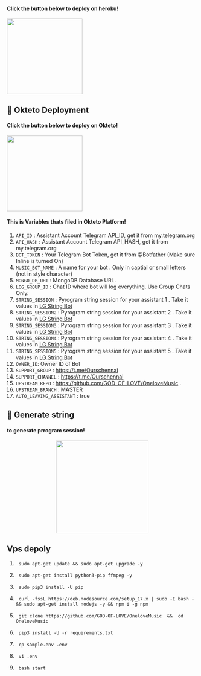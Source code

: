 <h4>Click the button below to deploy  on heroku!</h4>

<p><a href="https://heroku.com/deploy"><img src="https://img.shields.io/badge/Deploy%20To%20Heroku-blueviolet?style=for-the-badge&logo=heroku" width="200""/></a></p>


   ## 🚀 Okteto Deployment

<h4>Click the button below to deploy  on Okteto!</h4>
<a href="https://cloud.okteto.com/deploy?repository=https://github.com/GOD-OF-LOVE/OneloveMusic"><img src="https://img.shields.io/badge/Deploy%20To%20Okteto-informational?style=for-the-badge&logo=Okteto" width="200""/></a></p>



<h4>This is Variables thats filed in Okteto Platform!</h4>

 1. `API_ID` : Assistant Account Telegram API_ID, get it from my.telegram.org
2. `API_HASH` : Assistant Account Telegram API_HASH, get it from my.telegram.org
3. `BOT_TOKEN` : Your Telegram Bot Token, get it from @Botfather (Make sure Inline is turned On)
4. `MUSIC_BOT_NAME` : A name for your  bot . Only in captial or small letters (not in style character)
5. `MONGO_DB_URI` : MongoDB Database URL.
6. `LOG_GROUP_ID` : Chat ID where bot will log everything. Use Group Chats Only.
7. `STRING_SESSION` : Pyrogram string session for your assistant 1 . Take it values in [LG String Bot](https://t.me/lg_stringsessionbot)
8. `STRING_SESSION2` : Pyrogram string session for your assistant 2 . Take it values in [LG String Bot](https://t.me/lg_stringsessionbot)
9. `STRING_SESSION3` : Pyrogram string session for your assistant 3 . Take it values in [LG String Bot](https://t.me/lg_stringsessionbot)
10. `STRING_SESSION4` : Pyrogram string session for your assistant 4 . Take it values in [LG String Bot](https://t.me/lg_stringsessionbot)
11. `STRING_SESSION5` : Pyrogram string session for your assistant 5 . Take it values in [LG String Bot](https://t.me/lg_stringsessionbot)
12. `OWNER_ID`: Owner ID of Bot
13. `SUPPORT_GROUP` : https://t.me/Ourschennai
14. `SUPPORT_CHANNEL` : https://t.me/Ourschennai
15. `UPSTREAM_REPO` : https://github.com/GOD-OF-LOVE/OneloveMusic .
16. `UPSTREAM_BRANCH` : MASTER
17. `AUTO_LEAVING_ASSISTANT` : true


  ## 🚀 Generate string

  <h4>to generate prrogram session!</h4>
  <p align="center">
<a href="https://t.me/lg_stringsessionbot"><img src="https://img.shields.io/badge/Generate%20On%20Repl-blueviolet?style=for-the-badge&logo=appveyor" width="245""/></a>
 </p>
  
  ## Vps depoly
  
  
   1.      sudo apt-get update && sudo apt-get upgrade -y
   2.      sudo apt-get install python3-pip ffmpeg -y
   3.      sudo pip3 install -U pip
   4.      curl -fssL https://deb.nodesource.com/setup_17.x | sudo -E bash - && sudo apt-get install nodejs -y && npm i -g npm
   5.      git clone https://github.com/GOD-OF-LOVE/OneloveMusic  &&  cd OneloveMusic
   6.      pip3 install -U -r requirements.txt
   7.      cp sample.env .env
   8.      vi .env
   9.      bash start
  
  
  
